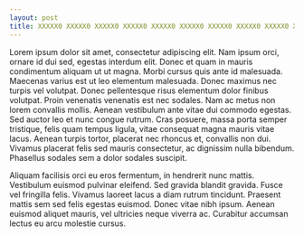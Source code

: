 ```yaml
---
layout: post
title: XXXXX0 XXXXX0 XXXXX0 XXXXX0 XXXXX0 XXXXX0 XXXXX0 XXXXX0 XXXXX0 XXXXX0 XXXXX0 XXXXX0 XXXXX0 XXXXX0
---
```

Lorem ipsum dolor sit amet, consectetur adipiscing elit. Nam ipsum orci, ornare id dui sed, egestas interdum elit. Donec et quam in mauris condimentum aliquam ut ut magna. Morbi cursus quis ante id malesuada. Maecenas varius est ut leo elementum malesuada. Donec maximus nec turpis vel volutpat. Donec pellentesque risus elementum dolor finibus volutpat. Proin venenatis venenatis est nec sodales. Nam ac metus non lorem convallis mollis. Aenean vestibulum ante vitae dui commodo egestas. Sed auctor leo et nunc congue rutrum. Cras posuere, massa porta semper tristique, felis quam tempus ligula, vitae consequat magna mauris vitae lacus. Aenean turpis tortor, placerat nec rhoncus et, convallis non dui. Vivamus placerat felis sed mauris consectetur, ac dignissim nulla bibendum. Phasellus sodales sem a dolor sodales suscipit.

Aliquam facilisis orci eu eros fermentum, in hendrerit nunc mattis. Vestibulum euismod pulvinar eleifend. Sed gravida blandit gravida. Fusce vel fringilla felis. Vivamus laoreet lacus a diam rutrum tincidunt. Praesent mattis sem sed felis egestas euismod. Donec vitae nibh ipsum. Aenean euismod aliquet mauris, vel ultricies neque viverra ac. Curabitur accumsan lectus eu arcu molestie cursus.
